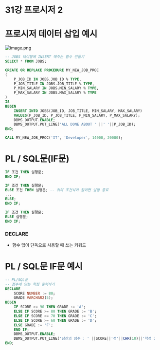 # 31강 프로시저 2

# 프로시저 데이터 삽입 예시

![image.png](image.png)

```sql
-- JOBS 테이블에 INSERT 해주는 함수 만들기
SELECT * FROM JOBS;

CREATE OR REPLACE PROCEDURE MY_NEW_JOB_PROC
(
	P_JOB_ID IN JOBS.JOB_ID % TYPE,
	P_JOB_TITLE IN JOBS.JOB_TITLE % TYPE,
	P_MIN_SALARY IN JOBS.MIN_SALARY % TYPE,
	P_MAX_SALARY IN JOBS.MAX_SALARY % TYPE
)
IS 
BEGIN 
	INSERT INTO JOBS(JOB_ID, JOB_TITLE, MIN_SALARY, MAX_SALARY)
	VALUES(P_JOB_ID, P_JOB_TITLE, P_MIN_SALARY, P_MAX_SALARY);
	DBMS_OUTPUT.ENABLE;
	DBMS_OUTPUT.PUT_LINE('ALL DONE ABOUT ' ||' '||P_JOB_ID);
END;

CALL MY_NEW_JOB_PROC('IT', 'Developer', 14000, 20000);
```

# PL / SQL문(IF문)

```sql
IF 조건 THEN 실행문;
END IF;
```

```sql
IF 조건 THEN 실행문; 
ELSE 조건 THEN 실행문; -- 위의 조건식이 참이면 실행 종료
...
ELSE;
END IF;
```

```sql
IF 조건 THEN 실행문;
ELSE 실행문;
END IF;
```

### **DECLARE**

- 함수 없이 단독으로 사용할 때 쓰는 키워드

# PL / SQL문 IF문 예시

```sql
-- PL/SQL문
-- 점수에 맞는 학점 출력하기
DECLARE
	SCORE NUMBER := 80;
	GRADE VARCHAR2(5);
BEGIN
	IF SCORE >= 90 THEN GRADE := 'A';
	ELSE IF SCORE >= 80 THEN GRADE := 'B';
	ELSE IF SCORE >= 70 THEN GRADE := 'C';
	ELSE IF SCORE >= 60 THEN GRADE := 'D';
	ELSE GRADE := 'F';
	END IF;
	DBMS_OUTPUT.ENABLE;
	DBMS_OUTPUT.PUT_LINE('당신의 점수 : ' ||SCORE||'점'||CHR(10)||'학점 : '||GRADE);
END;
```
